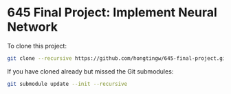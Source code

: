 # 645 Final Project: Implement Neural Network
To clone this project:
```bash
git clone --recursive https://github.com/hongtingw/645-final-project.git
```
If you have cloned already but missed the Git submodules:
```bash
git submodule update --init --recursive
```
